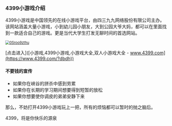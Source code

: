 ### 4399小游戏介绍

4399小游戏是中国领先的在线小游戏平台，由四三九九网络股份有限公司主办。该网站涵盖大量小游戏，小到幼儿园小朋友，大到公园大爷大妈，都可以在里面找到一款适合自己的游戏。更是当代大学生打发无聊时间的首选网站。

[<img src="C:\Users\鄢菲菲\Desktop\MD\0Sroo9zthu.jpg" alt="0Sroo9zthu" style="zoom: 80%;" />](https://github.com/Yanfeife/yff/blob/main/0Sroo9zthu.jpg)

[点击进入]([小游戏,4399小游戏,小游戏大全,双人小游戏大全 - www.4399.com](https://www.4399.com/?dbdh))

#### 不要钱的宣传

* 如果你在峡谷的拼杀中感到劳累
* 如果你在长期的学习期间想要得到短暂的放松
* 如果你想要使你调皮的弟弟安静下来

那么，不妨打开4399小游戏玩上一把，所有的烦恼都可以暂时的抛之脑后。

4399，将是你快乐的源泉

